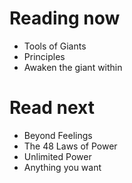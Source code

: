 # Reading now
- Tools of Giants
- Principles
- Awaken the giant within




# Read next
- Beyond Feelings
- The 48 Laws of Power
- Unlimited Power
- Anything you want